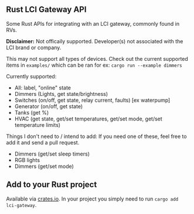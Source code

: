 ## Rust LCI Gateway API

Some Rust APIs for integrating with an LCI gateway, commonly found in RVs.

**Disclaimer:** Not officaily supported. Developer(s) not associated with the LCI brand or company.

This may not support all types of devices. Check out the current supported items in `examples/` which can be ran for ex: `cargo run --example dimmers`

Currently supported:
* All: label, "online" state
* Dimmers (Lights, get state/brightness)
* Switches (on/off, get state, relay current, faults) [ex waterpump]
* Generator (on/off, get state)
* Tanks (get %)
* HVAC (get state, get/set temperatures, get/set mode, get/set temperature limits)

Things I don't need to / intend to add:
If you need one of these, feel free to add it and send a pull request.
* Dimmers (get/set sleep timers)
* RGB lights
* Dimmers (get/set mode)

## Add to your Rust project

Available via [crates.io](https://crates.io/crates/lci-gateway).
In your project you simply need to run `cargo add lci-gateway`.
